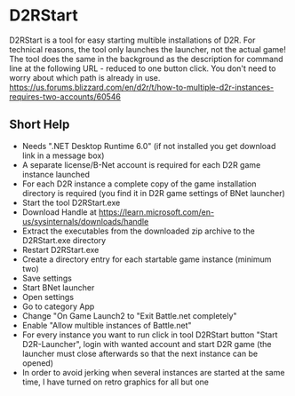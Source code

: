 # D2RStart
D2RStart is a tool for easy starting multible installations of D2R. For technical reasons, the tool only launches the launcher, not the actual game!
The tool does the same in the background as the description for command line at the following URL - reduced to one button click. You don't need to worry about which path is already in use.
https://us.forums.blizzard.com/en/d2r/t/how-to-multiple-d2r-instances-requires-two-accounts/60546

## Short Help
- Needs ".NET Desktop Runtime 6.0" (if not installed you get download link in a message box)
- A separate license/B-Net account is required for each D2R game instance launched
- For each D2R instance a complete copy of the game installation directory is required (you find it in D2R game settings of BNet launcher)
- Start the tool D2RStart.exe
- Download Handle at https://learn.microsoft.com/en-us/sysinternals/downloads/handle 
- Extract the executables from the downloaded zip archive to the D2RStart.exe directory
- Restart D2RStart.exe
- Create a directory entry for each startable game instance (minimum two)
- Save settings
- Start BNet launcher
- Open settings
- Go to category App
- Change "On Game Launch2 to "Exit Battle.net completely"
- Enable "Allow multible instances of Battle.net"
- For every instance you want to run click in tool D2RStart button "Start D2R-Launcher", login with wanted account and start D2R game (the launcher must close afterwards so that the next instance can be opened)
- In order to avoid jerking when several instances are started at the same time, I have turned on retro graphics for all but one